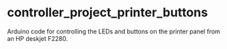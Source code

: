controller_project_printer_buttons
==================================

Arduino code for controlling the LEDs and buttons on the printer panel from an HP deskjet F2280.
